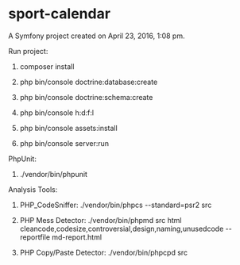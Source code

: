 sport-calendar
==============

A Symfony project created on April 23, 2016, 1:08 pm.

Run project:

1. composer install

2. php bin/console doctrine:database:create

3. php bin/console doctrine:schema:create

4. php bin/console h:d:f:l

5. php bin/console assets:install

6. php bin/console server:run

PhpUnit:

1. ./vendor/bin/phpunit


Analysis Tools:

1. PHP_CodeSniffer: ./vendor/bin/phpcs --standard=psr2 src

2. PHP Mess Detector: ./vendor/bin/phpmd src html cleancode,codesize,controversial,design,naming,unusedcode --reportfile md-report.html

3. PHP Copy/Paste Detector: ./vendor/bin/phpcpd src